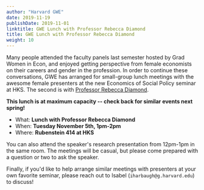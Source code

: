 ```yaml
---
author: "Harvard GWE"
date: 2019-11-19
publishDate: 2019-11-01
linktitle: GWE Lunch with Professor Rebecca Diamond
title: GWE Lunch with Professor Rebecca Diamond
weight: 10
---
```


Many people attended the faculty panels last semester hosted by Grad Women in Econ, and enjoyed getting perspective from female economists on their careers and gender in the profession. In order to continue these conversations, GWE has arranged for small-group lunch meetings with the awesome female presenters at the new Economics of Social Policy seminar at HKS. The second is with [Professor Rebecca Diamond](https://www.gsb.stanford.edu/faculty-research/faculty/rebecca-diamond).

**This lunch is at maximum capacity -- check back for similar events next spring!** 

- What: **Lunch with Professor Rebecca Diamond**
- When: **Tuesday November 5th, 1pm-2pm**
- Where: **Rubenstein 414 at HKS**

You can also attend the speaker's research presentation from 12pm-1pm in the same room. The meetings will be casual, but please come prepared with a question or two to ask the speaker.

Finally, if you'd like to help arrange similar meetings with presenters at your own favorite seminar, please reach out to Isabel (`iharbaugh@g.harvard.edu`) to discuss!